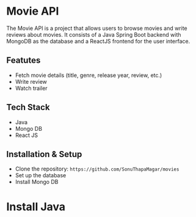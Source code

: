 # Movie  API
The Movie API is a project  that allows users to browse movies and write reviews about movies. It consists of a Java Spring Boot backend with MongoDB as the database and a ReactJS frontend for the user interface.

## Featutes
- Fetch movie details (title, genre, release year, review, etc.)
- Write review
- Watch trailer

## Tech Stack
- Java
- Mongo DB
- React JS

## Installation & Setup
- Clone the repository:
  ```https://github.com/SonuThapaMagar/movies```
- Set up the database
- Install Mongo DB

# Install Java


